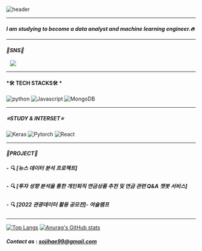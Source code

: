 ![header](https://capsule-render.vercel.app/api?type=waving&color=e9dbfa&height=300&section=header&text=Welcome!%20%20&fontSize=70&animation=fadeIn)

***
#### *I am studying to become a data analyst and machine learning engineer.🔥*
***
#### *🎈SNS🎈*
<a href="https://www.instagram.com/jihaeess/"><img src="http://img.shields.io/badge/-Instagram-ff69b4?style=flat&logo=Instagram(ex.Instagram)&link=https://www.instagram.com/jihaeess/"
        style="height : auto; margin-left : 10px; margin-right : 10px;"/>
</a> 
***
#### *🛠 TECH STACKS🛠 *
![python](https://img.shields.io/badge/-python-white?style=for-the-badge&logo=python) ![Javascript](https://img.shields.io/badge/-Javascript-white?style=for-the-badge&logo=Javascript) ![MongoDB](https://img.shields.io/badge/-MongoDB-white?style=for-the-badge&logo=mongodb) 
***
#### *⭐STUDY & INTERSET⭐* 
![Keras](https://img.shields.io/badge/-keras-white?style=for-the-badge&logo=keras) ![Pytorch](https://img.shields.io/badge/-pytorch-white?style=for-the-badge&logo=Pytorch) ![React](https://img.shields.io/badge/-React-white?style=for-the-badge&logo=React)
***
#### *📂PROJECT📂* 
##### - 🔍 [뉴스 데이터 분석 프로젝트]
##### - 🔍 [투자 성향 분석을 통한 개인퇴직 연금상품 추천 및 연금 관련 Q&A 챗봇 서비스]
##### - 🔍 [2022 관광데이터 활용 공모전]- 여술램프
***
[![Top Langs](https://github-readme-stats.vercel.app/api/top-langs/?username=MINICONVERRTIBLE)](https://github.com/MINICONVERRTIBLE/github-readme-stats)
[![Anurag's GitHub stats](https://github-readme-stats.vercel.app/api?username=MINICONVERRTIBLE)](https://github.com/MINICONVERRTIBLE/github-readme-stats)

#### *Contact as* : *sojihae99@gmail.com*  
